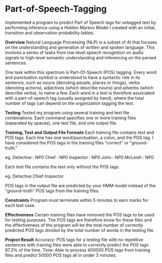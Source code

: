 # Part-of-Speech-Tagging
Implemented a program to predict Part of Speech tags for untagged text by performing inference using a Hidden Markov Model I created with an initial, transition and observation probability tables.

**Overview**
Natural Language Processing (NLP) is a subset of AI that focuses on the understanding and
generation of written and spoken language. This involves a series of tasks from low-level speech
recognition on audio signals to high-level semantic understanding and inferencing on the parsed
sentences.

One task within this spectrum is Part-Of-Speech (POS) tagging. Every word and punctuation symbol
is understood to have a syntactic role in its sentence, such as nouns (denoting people, places or
things), verbs (denoting actions), adjectives (which describe nouns) and adverbs (which describe
verbs), to name a few. Each word in a text is therefore associated with a part-of-speech tag (usually
assigned by hand), where the total number of tags can depend on the organization tagging the text.

**Testing**
Tested my program using several training and test file combinations. Each command specifies one or more training files 
(separated by spaces), one test file, and one output file.

**Training, Test and Output File Formats**
Each training file contains text and POS tags. Each line has one word/punctuation, a colon,
and the POS tag. I have considered the POS tags in the training files "correct" or "ground-truth."

eg. 
Detective : NP0
Chief : NP0
Inspector : NP0
John : NP0
McLeish : NP0

Each test file contains the text only without the POS tags.

eg. 
Detective
Chief
Inspector

POS tags in the output file are predicted by your HMM model instead of the "ground-truth" POS tags from the training files.

**Constraints**
Program must terminate within 5 minutes to earn marks for each test case.

**Effectiveness**
Certain training files have removed the POS tags to be used for testing purposes. The POS tags are therefore know for these files
and the effectiveness of the program will be the total number of correctly predicted POS tags divided by the total number of words
in the testing file.

**Project Result**
Accuracy: POS tags for a testing file with no repetitive sentences with training files were able to correctly predict the POS tags 87.3% of the time.
Time: Able to process 400000 POS tags from training files and predict 50000 POS tags all in under 3 minutes.
